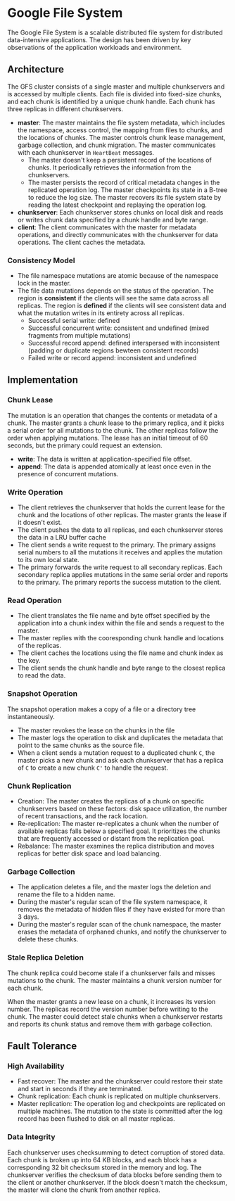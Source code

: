 # Google File System

The Google File System is a scalable distributed file system for distributed data-intensive applications. The design has been driven by key observations of the application workloads and environment.

## Architecture

The GFS cluster consists of a single master and multiple chunkservers and is accessed by multiple clients. Each file is divided into fixed-size chunks, and each chunk is identified by a unique chunk handle. Each chunk has three replicas in different chunkservers.

- **master**: The master maintains the file system metadata, which includes the namespace, access control, the mapping from files to chunks, and the locations of chunks. The master controls chunk lease management, garbage collection, and chunk migration. The master communicates with each chunkserver in `HeartBeat` messages.
  - The master doesn't keep a persistent record of the locations of chunks. It periodically retrieves the information from the chunkservers.
  - The master persists the record of critical metadata changes in the replicated operation log. The master checkpoints its state in a B-tree to reduce the log size. The master recovers its file system state by reading the latest checkpoint and replaying the operation log.
- **chunkserver**: Each chunkserver stores chunks on local disk and reads or writes chunk data specified by a chunk handle and byte range.
- **client**: The client communicates with the master for metadata operations, and directly communicates with the chunkserver for data operations. The client caches the metadata.

### Consistency Model

- The file namespace mutations are atomic because of the namespace lock in the master.
- The file data mutations depends on the status of the operation. The region is **consistent** if the clients will see the same data across all replicas. The region is **defined** if the clients will see consistent data and what the mutation writes in its entirety across all replicas.
  - Successful serial write: defined
  - Successful concurrent write: consistent and undefined (mixed fragments from multiple mutations)
  - Successful record append: defined interspersed with inconsistent (padding or duplicate regions bewteen consistent records)
  - Failed write or record append: inconsistent and undefined

## Implementation

### Chunk Lease

The mutation is an operation that changes the contents or metadata of a chunk. The master grants a chunk lease to the primary replica, and it picks a serial order for all mutations to the chunk. The other replicas follow the order when applying mutations. The lease has an initial timeout of 60 seconds, but the primary could request an extension.

- **write**: The data is written at application-specified file offset.
- **append**: The data is appended atomically at least once even in the presence of concurrent mutations.

### Write Operation

- The client retrieves the chunkserver that holds the current lease for the chunk and the locations of other replicas. The master grants the lease if it doesn't exist.
- The client pushes the data to all replicas, and each chunkserver stores the data in a LRU buffer cache
- The client sends a write request to the primary. The primary assigns serial numbers to all the mutations it receives and applies the mutation to its own local state.
- The primary forwards the write request to all secondary replicas. Each secondary replica applies mutations in the same serial order and reports to the primary. The primary reports the success mutation to the client.

### Read Operation

- The client translates the file name and byte offset specified by the application into a chunk index within the file and sends a request to the master.
- The master replies with the cooresponding chunk handle and locations of the replicas.
- The client caches the locations using the file name and chunk index as the key.
- The client sends the chunk handle and byte range to the closest replica to read the data.

### Snapshot Operation

The snapshot operation makes a copy of a file or a directory tree instantaneously.

- The master revokes the lease on the chunks in the file
- The master logs the operation to disk and duplicates the metadata that point to the same chunks as the source file.
- When a client sends a mutation request to a duplicated chunk `C`, the master picks a new chunk and ask each chunkserver that has a replica of `C` to create a new chunk `C'` to handle the request.

### Chunk Replication

- Creation: The master creates the replicas of a chunk on specific chunkservers based on these factors: disk space utilization, the number of recent transactions, and the rack location.
- Re-replication: The master re-replicates a chunk when the number of available replicas falls below a specified goal. It prioritizes the chunks that are frequently accessed or distant from the replication goal.
- Rebalance: The master examines the replica distribution and moves replicas for better disk space and load balancing.

### Garbage Collection

- The application deletes a file, and the master logs the deletion and rename the file to a hidden name.
- During the master's regular scan of the file system namespace, it removes the metadata of hidden files if they have existed for more than 3 days.
- During the master's regular scan of the chunk namespace, the master erases the metadata of orphaned chunks, and notify the chunkserver to delete these chunks.

### Stale Replica Deletion

The chunk replica could become stale if a chunkserver fails and misses mutations to the chunk. The master maintains a chunk version number for each chunk.

When the master grants a new lease on a chunk, it increases its version number. The replicas record the version number before writing to the chunk. The master could detect stale chunks when a chunkserver restarts and reports its chunk status and remove them with garbage collection.

## Fault Tolerance

### High Availability

- Fast recover: The master and the chunkserver could restore their state and start in seconds if they are terminated.
- Chunk replication: Each chunk is replicated on multiple chunkservers.
- Master replication: The operation log and checkpoints are replicated on multiple machines. The mutation to the state is committed after the log record has been flushed to disk on all master replicas.

### Data Integrity

Each chunkserver uses checksumming to detect corruption of stored data. Each chunk is broken up into 64 KB blocks, and each block has a corresponding 32 bit checksum stored in the memory and log. The chunkserver verifies the checksum of data blocks before sending them to the client or another chunkserver. If the block doesn't match the checksum, the master will clone the chunk from another replica.
